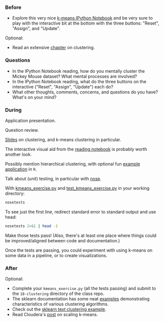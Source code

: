 ### Before

 * Explore this very nice [k-means IPython Notebook](http://nbviewer.ipython.org/github/temporaer/tutorial_ml_gkbionics/blob/master/2%20-%20KMeans.ipynb) and be very sure to play with the interactive bit at the bottom with the three buttons: "Reset", "Assign", and "Update".

Optional:

 * Read an extensive [chapter](http://www-users.cs.umn.edu/~kumar/dmbook/ch8.pdf) on clustering.


### Questions

 * In the IPython Notebook reading, how do you mentally cluster the Mickey Mouse dataset? What mental processes are involved?
 * In the IPython Notebook reading, what do the three buttons on the interactive ("Reset", "Assign", "Update") each do?
 * What other thoughts, comments, concerns, and questions do you have? What's on your mind?


### During

Application presentation.

Question review.

[Slides](slides.pdf) on clustering, and k-means clustering in particular.

The interactive visual aid from the [reading notebook](http://nbviewer.ipython.org/github/temporaer/tutorial_ml_gkbionics/blob/master/2%20-%20KMeans.ipynb) is probably worth another look.

Possibly mention hierarchical clustering, with optional fun [example application](http://planspace.org/2013/07/24/clustered-r-squared-heat-maps-in-r/) in `R`.

Talk about (unit) testing, in particular with [nose](https://nose.readthedocs.org/).

With [kmeans_exercise.py](kmeans_exercise.py) and [test_kmeans_exercise.py](test_kmeans_exercise.py) in your working directory:

```bash
nosetests
```

To see just the first line, redirect standard error to standard output and use head:

```bash
nosetests 2>&1 | head -1
```

Make those tests pass! (Also, there's at least one place where things could be improved/aligned between code and documentation.)

Once the tests are passing, you could experiment with using k-means on some data in a pipeline, or to create visualizations.


### After

Optional:

 * Complete your `kmeans_exercise.py` (all the tests passing) and submit to the `18-clustering` directory of the class repo.
 * The sklearn documentation has some neat [examples](http://scikit-learn.org/dev/auto_examples/cluster/plot_cluster_comparison.html) demonstrating characteristics of various clustering algorithms.
 * Check out the [sklearn text clustering example](http://scikit-learn.org/dev/auto_examples/document_clustering.html).
 * Read Cloudera's [post](http://blog.cloudera.com/blog/2013/03/cloudera_ml_data_science_tools/) on scaling k-means.
